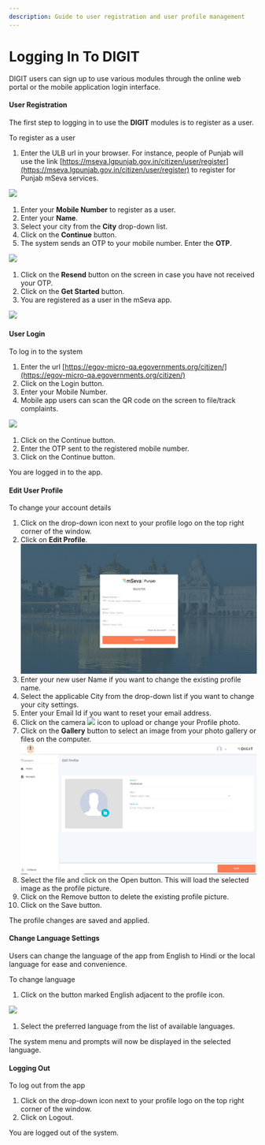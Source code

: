 ```yaml
---
description: Guide to user registration and user profile management
---
```


# Logging In To DIGIT

DIGIT users can sign up to use various modules through the online web portal or the mobile application login interface.

#### User Registration

The first step to logging in to use the **DIGIT** modules is to register as a user.

To register as a user 

1. Enter the ULB url in your browser. For instance, people of Punjab will use the link [https://mseva.lgpunjab.gov.in/citizen/user/register](https://mseva.lgpunjab.gov.in/citizen/user/register) to register for Punjab mSeva services.

![](https://docs.google.com/drawings/u/0/d/sCySEn2c6u0FD_9SmYqV9XA/image?w=624&h=379&rev=1&ac=1&parent=1pR9OLsrbm5UDtHSuq-Iv2BM78gUTwagbwGpCMGdeqrg)

1. Enter your **Mobile Number** to register as a user.
2. Enter your **Name**.
3. Select your city from the **City** drop-down list.
4. Click on the **Continue** button. 
5. The system sends an OTP to your mobile number. Enter the **OTP**.

![](https://docs.google.com/drawings/u/0/d/s2T32WcZI52UesXbpGgcd5Q/image?w=624&h=333&rev=1&ac=1&parent=1pR9OLsrbm5UDtHSuq-Iv2BM78gUTwagbwGpCMGdeqrg)

1. Click on the **Resend** button on the screen in case you have not received your OTP.
2. Click on the **Get Started** button.
3. You are registered as a user in the mSeva app.

![](https://docs.google.com/drawings/u/0/d/sNyb8dw-xIYxcNLqvo3_d8w/image?w=624&h=349&rev=1&ac=1&parent=1pR9OLsrbm5UDtHSuq-Iv2BM78gUTwagbwGpCMGdeqrg)

#### User Login

To log in to the system

1. Enter the url [https://egov-micro-qa.egovernments.org/citizen/](https://egov-micro-qa.egovernments.org/citizen/)
2. Click on the Login button.
3. Enter your Mobile Number.
4. Mobile app users can scan the QR code on the screen to file/track complaints.

![](https://docs.google.com/drawings/u/0/d/s7OCFfVMKFIftTROaEpzaug/image?w=624&h=364&rev=1&ac=1&parent=1pR9OLsrbm5UDtHSuq-Iv2BM78gUTwagbwGpCMGdeqrg)

1. Click on the Continue button.
2. Enter the OTP sent to the registered mobile number.
3. Click on the Continue button.

You are logged in to the app.  


#### Edit User Profile

To change your account details

1. Click on the drop-down icon next to your profile logo on the top right corner of the window.
2. Click on **Edit Profile**. ![](../../.gitbook/assets/mseva-login.png) 
3. Enter your new user Name if you want to change the existing profile name.
4. Select the applicable City from the drop-down list if you want to change your city settings.
5. Enter your Email Id if you want to reset your email address.
6. Click on the camera ![](https://lh4.googleusercontent.com/TByzXzqFM0xmlOY171TFHKEst3YNcF6R-xQPlvOT5IJaD-nucFOcwTp4xeZn94Lwp2eEJ8w_xO_QR5g7ZEjnuGEq8EMJSi7rVw3T_m-qdkfQrS_sEA_duHIC4nKAfa2yTLS35hSA)  icon to upload or change your Profile photo.
7. Click on the **Gallery** button to select an image from your photo gallery or files on the computer. ![](../../.gitbook/assets/edit-profile.png) 
8. Select the file and click on the Open button. This will load the selected image as the profile picture.
9. Click on the Remove button to delete the existing profile picture.
10. Click on the Save button.

The profile changes are saved and applied.  


#### Change Language Settings

Users can change the language of the app from English to Hindi or the local language for ease and convenience.

To change language

1. Click on the button marked English adjacent to the profile icon.

![](https://lh5.googleusercontent.com/8RLiQNz0rnEHUlMqYyd12AiUNunpCVq2fGCwx6RUJo1NdQzBe8PhM23Ve-I1Ie8u_QRfNayWxdco2mvf2vcNMIRri1BBZarqYX4UY_cZ6BAg-ah1MFOBnMz9-oZTjFUdgLljN2GE)

1. Select the preferred language from the list of available languages.

The system menu and prompts will now be displayed in the selected language.  


#### Logging Out

To log out from the app 

1. Click on the drop-down icon next to your profile logo on the top right corner of the window.
2. Click on Logout.

You are logged out of the system.  


